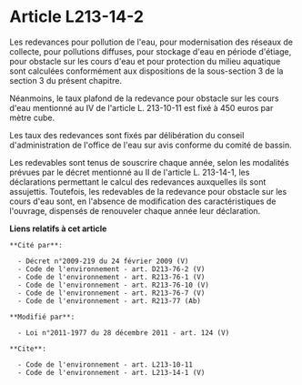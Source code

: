 # Article L213-14-2

Les redevances pour pollution de l'eau, pour modernisation des réseaux de collecte, pour pollutions diffuses, pour stockage
d'eau en période d'étiage, pour obstacle sur les cours d'eau et pour protection du milieu aquatique sont calculées
conformément aux dispositions de la sous-section 3 de la section 3 du présent chapitre. 

Néanmoins, le taux plafond de la redevance pour obstacle sur les cours d'eau mentionné au IV de l'article L. 213-10-11 est
fixé à 450 euros par mètre cube. 

Les taux des redevances sont fixés par délibération du conseil d'administration de l'office de l'eau sur avis conforme du
comité de bassin. 

Les redevables sont tenus de souscrire chaque année, selon les modalités prévues par le décret mentionné au II de l'article
L. 213-14-1, les déclarations permettant le calcul des redevances auxquelles ils sont assujettis. Toutefois, les redevables
de la redevance pour obstacle sur les cours d'eau sont, en l'absence de modification des caractéristiques de l'ouvrage,
dispensés de renouveler chaque année leur déclaration.

**Liens relatifs à cet article**

	**Cité par**:

	  - Décret n°2009-219 du 24 février 2009 (V)
	  - Code de l'environnement - art. D213-76-2 (V)
	  - Code de l'environnement - art. R213-76-1 (V)
	  - Code de l'environnement - art. R213-76-10 (V)
	  - Code de l'environnement - art. R213-76-7 (V)
	  - Code de l'environnement - art. R213-77 (Ab)

	**Modifié par**:

	  - Loi n°2011-1977 du 28 décembre 2011 - art. 124 (V)

	**Cite**:

	  - Code de l'environnement - art. L213-10-11
	  - Code de l'environnement - art. L213-14-1 (V)
